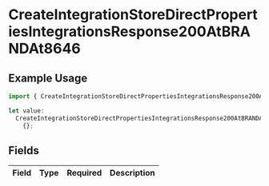 # CreateIntegrationStoreDirectPropertiesIntegrationsResponse200AtBRANDAt8646

## Example Usage

```typescript
import { CreateIntegrationStoreDirectPropertiesIntegrationsResponse200AtBRANDAt8646 } from "@vercel/sdk/models/createintegrationstoredirectop.js";

let value:
  CreateIntegrationStoreDirectPropertiesIntegrationsResponse200AtBRANDAt8646 =
    {};
```

## Fields

| Field       | Type        | Required    | Description |
| ----------- | ----------- | ----------- | ----------- |
